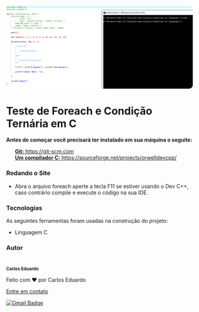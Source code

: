 <kbd>
<img src="./img/image-project.png" style="border-radius: 10px">
</kbd>
<br>
<h1>Teste de Foreach e Condição Ternária em C</h1>
<p style="font-weight: bold">Antes de começar você precisará ter instalado em sua máquina o seguite:</p>
<ul>
    <a href="https://git-scm.com"><span style="font-weight: bold">Git:</span> https://git-scm.com</a>
    <br>
    <a href="https://sourceforge.net/projects/orwelldevcpp/"><span style="font-weight: bold">Um compilador C:</span> https://sourceforge.net/projects/orwelldevcpp/</a>    
    <br>
</ul>

### Rodando o Site

<ul>
    <li>Abra o arquivo foreach aperte a tecla F11 se estiver usando o Dev C++, caso contrário compile e execute o código na sua IDE. </li>
</ul>

### Tecnologias

<p>As seguintes ferramentas foram usadas na construção do projeto:</p>
<ul>
    <li>Linguagem C</li>
</ul>

### Autor

<a href="">
 <img style="border-radius: 50%;" src="https://avatars.githubusercontent.com/u/50811913?s=460&u=e1c04894465fe053a294c52018828a33e47d1dd4&v=4" width="100px;" alt=""/>
 <br />
 <sub><b>Carlos Eduardo</b></sub></a>


Feito com ❤️ por Carlos Eduardo

<a href="mailto:carloseduardodiasbatista@gmail.com">Entre em contato</a>

[![Gmail Badge](https://img.shields.io/badge/-carloseduardodiasbatista@gmail.com-c14438?style=flat-square&logo=Gmail&logoColor=white&link=mailto:carloseduardodiasbatista@gmail.com)](mailto:carloseduardodiasbatista@gmail.com)